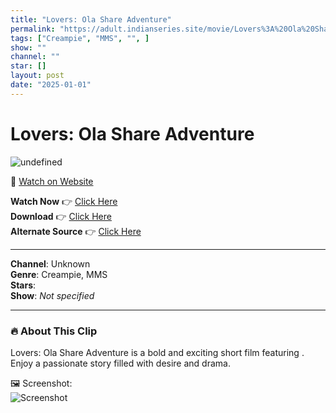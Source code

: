 ```yaml
---
title: "Lovers: Ola Share Adventure"
permalink: "https://adult.indianseries.site/movie/Lovers%3A%20Ola%20Share%20Adventure"
tags: ["Creampie", "MMS", "", ]
show: ""
channel: ""
star: []
layout: post
date: "2025-01-01"
---
```


# Lovers: Ola Share Adventure

![undefined](https://desisins.com/wp-content/uploads/2024/08/Lovers-Ola-Share-Adventure-In-Car-MMS-DesiSins.com_.jpg)

🔗 [Watch on Website](https://adult.indianseries.site/movie/Lovers%3A%20Ola%20Share%20Adventure)

**Watch Now** 👉 [Click Here](https://adult.indianseries.site/movie/Lovers%3A%20Ola%20Share%20Adventure)  
**Download** 👉 [Click Here](https://adult.indianseries.site/movie/Lovers%3A%20Ola%20Share%20Adventure)  
**Alternate Source** 👉 [Click Here](https://adult.indianseries.site/movie/Lovers%3A%20Ola%20Share%20Adventure)

---

**Channel**: Unknown  
**Genre**: Creampie, MMS  
**Stars**:   
**Show**: *Not specified*

---

### 🔥 About This Clip

Lovers: Ola Share Adventure is a bold and exciting short film featuring . Enjoy a passionate story filled with desire and drama.
 
🖼️ Screenshot:  
![Screenshot](https://desisins.com/wp-content/uploads/2024/08/Lovers-Ola-Share-Adventure-In-Car-MMS-DesiSins.com_.jpg)
